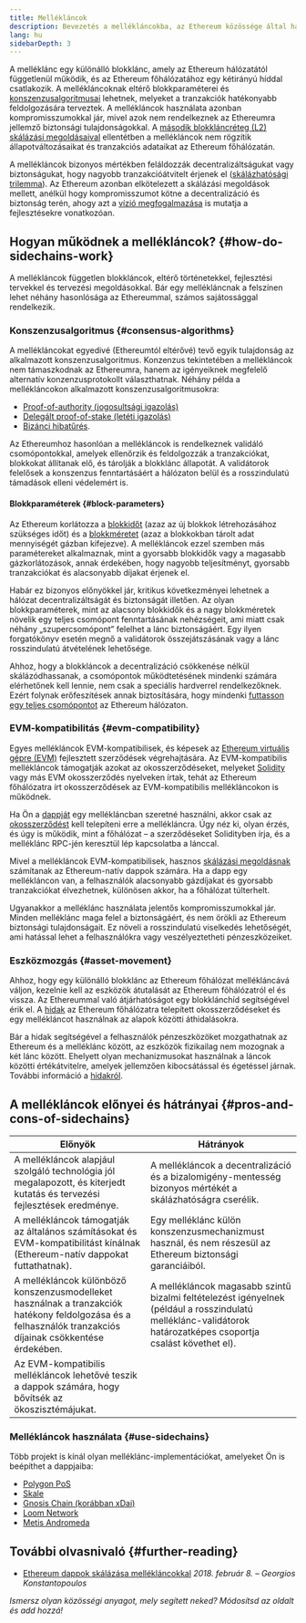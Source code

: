 ```yaml
---
title: Mellékláncok
description: Bevezetés a mellékláncokba, az Ethereum közössége által használt skálázási megoldásba.
lang: hu
sidebarDepth: 3
---
```


A melléklánc egy különálló blokklánc, amely az Ethereum hálózatától függetlenül működik, és az Ethereum főhálózatához egy kétirányú híddal csatlakozik. A mellékláncoknak eltérő blokkparaméterei és [konszenzusalgoritmusai](/developers/docs/consensus-mechanisms/) lehetnek, melyeket a tranzakciók hatékonyabb feldolgozására terveztek. A mellékláncok használata azonban kompromisszumokkal jár, mivel azok nem rendelkeznek az Ethereumra jellemző biztonsági tulajdonságokkal. A [második blokkláncréteg (L2) skálázási megoldásaival](/layer-2/) ellentétben a mellékláncok nem rögzítik állapotváltozásaikat és tranzakciós adataikat az Ethereum főhálózatán.

A mellékláncok bizonyos mértékben feláldozzák decentralizáltságukat vagy biztonságukat, hogy nagyobb tranzakcióátvitelt érjenek el ([skálázhatósági trilemma](https://vitalik.eth.limo/general/2021/05/23/scaling.html)). Az Ethereum azonban elkötelezett a skálázási megoldások mellett, anélkül hogy kompromisszumot kötne a decentralizáció és biztonság terén, ahogy azt a [vízió megfogalmazása](/roadmap/vision/) is mutatja a fejlesztésekre vonatkozóan.

## Hogyan működnek a mellékláncok? {#how-do-sidechains-work}

A mellékláncok független blokkláncok, eltérő történetekkel, fejlesztési tervekkel és tervezési megoldásokkal. Bár egy mellékláncnak a felszínen lehet néhány hasonlósága az Ethereummal, számos sajátossággal rendelkezik.

### Konszenzusalgoritmus {#consensus-algorithms}

A mellékláncokat egyedivé (Ethereumtól eltérővé) tevő egyik tulajdonság az alkalmazott konszenzusalgoritmus. Konzenzus tekintetében a mellékláncok nem támaszkodnak az Ethereumra, hanem az igényeiknek megfelelő alternatív konzenzusprotokollt választhatnak. Néhány példa a mellékláncokon alkalmazott konszenzusalgoritmusokra:

- [Proof-of-authority (jogosultsági igazolás)](https://wikipedia.org/wiki/Proof_of_authority)
- [Delegált proof-of-stake (letéti igazolás)](https://en.bitcoin.it/wiki/Delegated_proof_of_stake)
- [Bizánci hibatűrés](https://decrypt.co/resources/byzantine-fault-tolerance-what-is-it-explained).

Az Ethereumhoz hasonlóan a mellékláncok is rendelkeznek validáló csomópontokkal, amelyek ellenőrzik és feldolgozzák a tranzakciókat, blokkokat állítanak elő, és tárolják a blokklánc állapotát. A validátorok felelősek a konszenzus fenntartásáért a hálózaton belül és a rosszindulatú támadások elleni védelemért is.

#### Blokkparaméterek {#block-parameters}

Az Ethereum korlátozza a [blokkidőt](/developers/docs/blocks/#block-time) (azaz az új blokkok létrehozásához szükséges időt) és a [blokkméretet](/developers/docs/blocks/#block-size) (azaz a blokkokban tárolt adat mennyiségét gázban kifejezve). A mellékláncok ezzel szemben más paramétereket alkalmaznak, mint a gyorsabb blokkidők vagy a magasabb gázkorlátozások, annak érdekében, hogy nagyobb teljesítményt, gyorsabb tranzakciókat és alacsonyabb díjakat érjenek el.

Habár ez bizonyos előnyökkel jár, kritikus következményei lehetnek a hálózat decentralizáltságát és biztonságát illetően. Az olyan blokkparaméterek, mint az alacsony blokkidők és a nagy blokkméretek növelik egy teljes csomópont fenntartásának nehézségeit, ami miatt csak néhány „szupercsomópont” felelhet a lánc biztonságáért. Egy ilyen forgatókönyv esetén megnő a validátorok összejátszásának vagy a lánc rosszindulatú átvételének lehetősége.

Ahhoz, hogy a blokkláncok a decentralizáció csökkenése nélkül skálázódhassanak, a csomópontok működtetésének mindenki számára elérhetőnek kell lennie, nem csak a speciális hardverrel rendelkezőknek. Ezért folynak erőfeszítések annak biztosítására, hogy mindenki [futtasson egy teljes csomópontot](/developers/docs/nodes-and-clients/#why-should-i-run-an-ethereum-node) az Ethereum hálózaton.

### EVM-kompatibilitás {#evm-compatibility}

Egyes mellékláncok EVM-kompatibilisek, és képesek az [Ethereum virtuális gépre (EVM)](/developers/docs/evm/) fejlesztett szerződések végrehajtására. Az EVM-kompatibilis mellékláncok támogatják azokat az okosszerződéseket, melyeket [Solidity](/developers/docs/smart-contracts/languages/) vagy más EVM okosszerződés nyelveken írtak, tehát az Ethereum főhálózatra írt okosszerződések az EVM-kompatibilis mellékláncokon is működnek.

Ha Ön a [dappját](/developers/docs/dapps/) egy mellékláncban szeretné használni, akkor csak az [okosszerződést](/developers/docs/smart-contracts/) kell telepíteni erre a mellékláncra. Úgy néz ki, olyan érzés, és úgy is működik, mint a főhálózat – a szerződéseket Solidityben írja, és a melléklánc RPC-jén keresztül lép kapcsolatba a lánccal.

Mivel a mellékláncok EVM-kompatibilisek, hasznos [skálázási megoldásnak](/developers/docs/scaling/) számítanak az Ethereum-natív dappok számára. Ha a dapp egy mellékláncon van, a felhasználók alacsonyabb gázdíjakat és gyorsabb tranzakciókat élvezhetnek, különösen akkor, ha a főhálózat túlterhelt.

Ugyanakkor a melléklánc használata jelentős kompromisszumokkal jár. Minden melléklánc maga felel a biztonságáért, és nem örökli az Ethereum biztonsági tulajdonságait. Ez növeli a rosszindulatú viselkedés lehetőségét, ami hatással lehet a felhasználókra vagy veszélyeztetheti pénzeszközeiket.

### Eszközmozgás {#asset-movement}

Ahhoz, hogy egy különálló blokklánc az Ethereum főhálózat mellékláncává váljon, kezelnie kell az eszközök átutalását az Ethereum főhálózatról el és vissza. Az Ethereummal való átjárhatóságot egy blokklánchíd segítségével érik el. A [hidak](/bridges/) az Ethereum főhálózatra telepített okosszerződéseket és egy mellékláncot használnak az alapok közötti áthidalásokra.

Bár a hidak segítségével a felhasználók pénzeszközöket mozgathatnak az Ethereum és a melléklánc között, az eszközök fizikailag nem mozognak a két lánc között. Ehelyett olyan mechanizmusokat használnak a láncok közötti értékátvitelre, amelyek jellemzően kibocsátással és égetéssel járnak. További információ a [hidakról](/developers/docs/bridges/#how-do-bridges-work).

## A mellékláncok előnyei és hátrányai {#pros-and-cons-of-sidechains}

| Előnyök                                                                                                                                                    | Hátrányok                                                                                                                                                      |
| ---------------------------------------------------------------------------------------------------------------------------------------------------------- | -------------------------------------------------------------------------------------------------------------------------------------------------------------- |
| A mellékláncok alapjául szolgáló technológia jól megalapozott, és kiterjedt kutatás és tervezési fejlesztések eredménye.                                   | A mellékláncok a decentralizáció és a bizalomigény-mentesség bizonyos mértékét a skálázhatóságra cserélik.                                                     |
| A mellékláncok támogatják az általános számításokat és EVM-kompatibilitást kínálnak (Ethereum-natív dappokat futtathatnak).                                | Egy melléklánc külön konszenzusmechanizmust használ, és nem részesül az Ethereum biztonsági garanciáiból.                                                      |
| A mellékláncok különböző konszenzusmodelleket használnak a tranzakciók hatékony feldolgozása és a felhasználók tranzakciós díjainak csökkentése érdekében. | A mellékláncok magasabb szintű bizalmi feltételezést igényelnek (például a rosszindulatú melléklánc-validátorok határozatképes csoportja csalást követhet el). |
| Az EVM-kompatibilis mellékláncok lehetővé teszik a dappok számára, hogy bővítsék az ökoszisztémájukat.                                                     |                                                                                                                                                                |

### Mellékláncok használata {#use-sidechains}

Több projekt is kínál olyan melléklánc-implementációkat, amelyeket Ön is beépíthet a dappjaiba:

- [Polygon PoS](https://polygon.technology/solutions/polygon-pos)
- [Skale](https://skale.network/)
- [Gnosis Chain (korábban xDai)](https://www.gnosischain.com/)
- [Loom Network](https://loomx.io/)
- [Metis Andromeda](https://www.metis.io/)

## További olvasnivaló {#further-reading}

- [Ethereum dappok skálázása mellékláncokkal](https://medium.com/loom-network/dappchains-scaling-ethereum-dapps-through-sidechains-f99e51fff447) _2018. február 8. – Georgios Konstantopoulos_

_Ismersz olyan közösségi anyagot, mely segített neked? Módosítsd az oldalt és add hozzá!_
